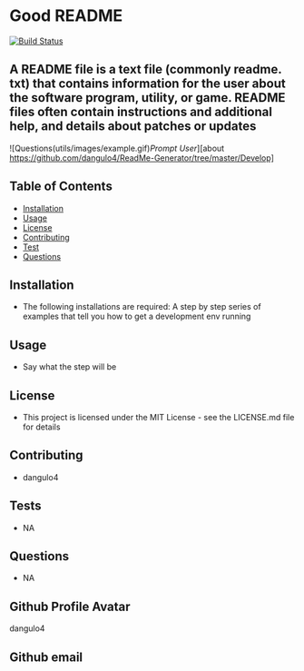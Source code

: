 # Good README
  [![Build Status](https://dev.azure.com/vscode/VSCode/_apis/build/status/VS%20Code?branchName=master)](https://dev.azure.com/vscode/VSCode/_build/latest?definitionId=12)
  ## A README file is a text file (commonly readme. txt) that contains information for the user about the software program, utility, or game. README files often contain instructions and additional help, and details about patches or updates
  ![Questions(utils/images/example.gif)*Prompt User*][about https://github.com/dangulo4/ReadMe-Generator/tree/master/Develop]
  ## Table of Contents
  - [Installation](#Installation)
  - [Usage](#Usage)
  - [License](#License)
  - [Contributing](#Contributing)
  - [Test](#Test)
  - [Questions](#Questions)
  ## Installation
  * The following installations are required: A step by step series of examples that tell you how to get a development env running
  ## Usage
  * Say what the step will be
  ## License
  * This project is licensed under the MIT License - see the LICENSE.md file for details
  ## Contributing
  * dangulo4
  ## Tests
  * NA
  ## Questions
  * NA
  ## Github Profile Avatar
  dangulo4
  ## Github email
